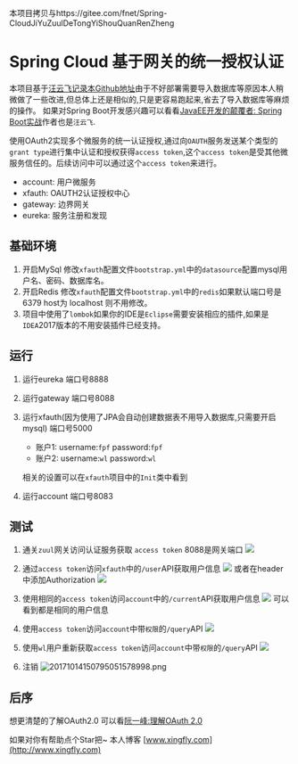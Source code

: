 本项目拷贝与https://gitee.com/fnet/Spring-CloudJiYuZuulDeTongYiShouQuanRenZheng

# Spring Cloud 基于网关的统一授权认证

 本项目基于[汪云飞记录本](http://www.wisely.top/2017/06/14/spring-cloud-oauth2-zuul/?d=3)[Github地址]( https://github.com/wiselyman/uaa-zuul)由于不好部署需要导入数据库等原因本人稍微做了一些改进,但总体上还是相似的,只是更容易跑起来,省去了导入数据库等麻烦的操作。
 如果对Spring Boot开发感兴趣可以看看[JavaEE开发的颠覆者: Spring Boot实战](http://product.dangdang.com/23926195.html)作者也是`汪云飞`.
 
 使用OAuth2实现多个微服务的统一认证授权,通过向`OAUTH`服务发送某个类型的`grant type`进行集中认证和授权获得`access token`,这个`access token`是受其他微服务信任的。后续访问中可以通过这个`access token`来进行。
 
 * account: 用户微服务
 * xfauth:  OAUTH2认证授权中心
 * gateway: 边界网关
 * eureka:  服务注册和发现
 

## 基础环境
1. 开启MySql 修改`xfauth`配置文件`bootstrap.yml`中的`datasource`配置mysql用户名、密码、数据库名。
2. 开启Redis 修改`xfauth`配置文件`bootstrap.yml`中的`redis`如果默认端口号是6379 host为 localhost 则不用修改。
3. 项目中使用了`lombok`如果你的IDE是`Eclipse`需要安装相应的插件,如果是`IDEA`2017版本的不用安装插件已经支持。
## 运行

1. 运行eureka 端口号8888

2. 运行gateway    端口号8088

3. 运行xfauth(因为使用了JPA会自动创建数据表不用导入数据库,只需要开启mysql) 端口号5000

    * 账户1: username:`fpf`    password:`fpf`
    * 账户2: username:`wl`     password:`wl`
    
   相关的设置可以在`xfauth`项目中的`Init`类中看到

4. 运行account    端口号8083

## 测试
1. 通关`zuul`网关访问认证服务获取 `access token` 8088是网关端口
![](https://ws4.sinaimg.cn/large/006tKfTcly1fjxbv9b9poj318o10en4m.jpg)

2. 通过`access token`访问`xfauth`中的`/user`API获取用户信息
![](https://ws4.sinaimg.cn/large/006tKfTcly1fjxby3oecyj3190106n3p.jpg)
   或者在header中添加Authorization
   ![](https://ws4.sinaimg.cn/large/006tKfTcly1fkdg77ixxij318w0x4dls.jpg)
3. 使用相同的`access token`访问`account`中的`/current`API获取用户信息
![](https://ws3.sinaimg.cn/large/006tKfTcly1fjxc3bnuzvj318w0zmq8s.jpg)
可以看到都是相同的用户信息

4. 使用`access token`访问`account`中带`权限`的`/query`API
![](https://ws3.sinaimg.cn/large/006tKfTcly1fjxc604ucmj319g0mygos.jpg)

5. 使用`wl`用户重新获取`access token`访问`account`中带`权限`的`/query`API
![](https://ws4.sinaimg.cn/large/006tKfTcly1fjxc8wrybwj318g0ren0r.jpg)

6. 注销
![20171014150795051578998.png](http://oivs8obu7.bkt.clouddn.com/20171014150795051578998.png)
## 后序

想更清楚的了解OAuth2.0 可以看[阮一峰:理解OAuth 2.0](http://www.ruanyifeng.com/blog/2014/05/oauth_2_0.html)

如果对你有帮助点个Star把~ 
本人博客 [www.xingfly.com](http://www.xingfly.com)
